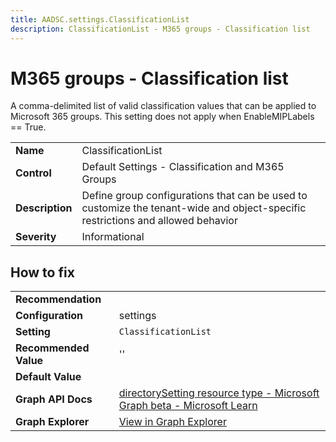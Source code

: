 ```yaml
---
title: AADSC.settings.ClassificationList
description: ClassificationList - M365 groups - Classification list
---
```


# M365 groups - Classification list

A comma-delimited list of valid classification values that can be applied to Microsoft 365 groups. This setting does not apply when EnableMIPLabels == True.

| | |
|-|-|
| **Name** | ClassificationList |
| **Control** | Default Settings - Classification and M365 Groups |
| **Description** | Define group configurations that can be used to customize the tenant-wide and object-specific restrictions and allowed behavior |
| **Severity** | Informational |

## How to fix
| | |
|-|-|
| **Recommendation** |  |
| **Configuration** | settings |
| **Setting** | `ClassificationList` |
| **Recommended Value** | '' |
| **Default Value** |  |
| **Graph API Docs** | [directorySetting resource type - Microsoft Graph beta - Microsoft Learn](https://learn.microsoft.com/en-us/graph/api/resources/directorysetting) |
| **Graph Explorer** | [View in Graph Explorer](https://developer.microsoft.com/en-us/graph/graph-explorer?request=settings&method=GET&version=beta&GraphUrl=https://graph.microsoft.com) |



